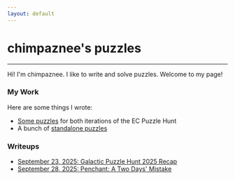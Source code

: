 ```yaml
---
layout: default
---
```


<h1>chimpaznee's puzzles</h1>
<hr>
Hi! I'm chimpaznee. I like to write and solve puzzles. Welcome to my page!

<h3>My Work</h3>

Here are some things I wrote:

<ul>
<li><a href="./pages/ecph.html">Some puzzles</a> for both iterations of the EC Puzzle Hunt</li>
<li>A bunch of <a href="./pages/standalone.html">standalone puzzles</a></li>
</ul>

<h3>Writeups</h3>

- <a href="./jekyll/update/2025/09/23/gph-2025-recap.html">September 23, 2025: Galactic Puzzle Hunt 2025 Recap</a>
- <a href="./jekyll/update/2025/09/28/penchant-recap.html">September 28, 2025: Penchant: A Two Days' Mistake</a>